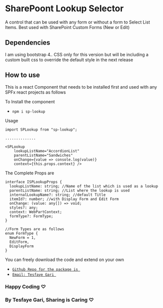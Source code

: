 # SharePoont Lookup Selector

A control that can be used with any form or without a form to Select List Items. Best used with SharePoint Custom Forms (New or Edit)

## Dependencies
I am using bootstrap 4.*.* CSS only for this version but will be including a custom built css to override the default style in the next release

## How to use

This is a react Component that needs to be installed first and used with any SPFx react projects as follows

To Install the component
- `npm i sp-lookup`

Usage
```react
import SPLookup from "sp-lookup";

..............

<SPLookup 
    lookupListName="AccordionList" 
    parentListName="Sandwiches" 
    onChange={value => console.log(value)} 
    context={this.props.context} />
```
The Complete Props are 
```
interface ISPLookupProps {
  lookupListName: string; //Name of the list which is used as a lookup
  parentListName: string; //List where the lookup is used 
  internalLookupName?: string; //default Title
  itemId?: number; //with Display Form and Edit Form
  onChange: (value: any[]) => void;
  styles?: any;
  context: WebPartContext;
  formType?: FormType;
}

//Form Types are as follows 
enum FormType {
  NewForm = 1,
  EditForm,
  DisplayForm
}
```

You can freely download the code and extend on your own

- [`Github Repo for the package is `](https://github.com/tesfayegari/sp-lookup)
- [`Email: Tesfaye Gari `](mailto:tesfaye.gari@gmail.com)

### Happy Coding ♡
### By Tesfaye Gari, Sharing is Caring ♡
